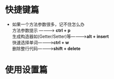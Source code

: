 # 快捷键篇    
* 如果一个方法参数很多，记不住怎么办   
方法参数提示 ————> **ctrl + p**   
生成构造器如(Getter/Setter)等————>**alt + insert**     
快速选择单词————>**ctrl + w**   
删除整行代码————>**shift + delete**    




# 使用设置篇
